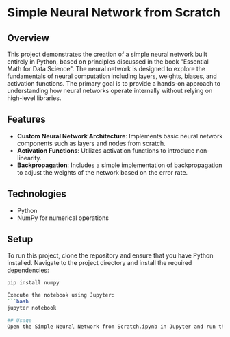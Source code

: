 # Simple Neural Network from Scratch

## Overview
This project demonstrates the creation of a simple neural network built entirely in Python, based on principles discussed in the book "Essential Math for Data Science". The neural network is designed to explore the fundamentals of neural computation including layers, weights, biases, and activation functions. The primary goal is to provide a hands-on approach to understanding how neural networks operate internally without relying on high-level libraries.

## Features
- **Custom Neural Network Architecture**: Implements basic neural network components such as layers and nodes from scratch.
- **Activation Functions**: Utilizes activation functions to introduce non-linearity.
- **Backpropagation**: Includes a simple implementation of backpropagation to adjust the weights of the network based on the error rate.

## Technologies
- Python
- NumPy for numerical operations

## Setup
To run this project, clone the repository and ensure that you have Python installed. Navigate to the project directory and install the required dependencies:
```bash
pip install numpy

Execute the notebook using Jupyter:
```bash
jupyter notebook

## Usage
Open the Simple Neural Network from Scratch.ipynb in Jupyter and run the cells to see how the neural network is built and operates on data, following insights gained from the book "Essential Math for Data Science".
